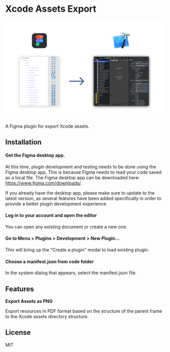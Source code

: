 # Xcode Assets Export

![](xcode-assets-export-figma.png)

A Figma plugin for export Xcode assets.


## Installation

#### Get the Figma desktop app.
At this time, plugin development and testing needs to be done using the Figma desktop app. This is because Figma needs to read your code saved as a local file. The Figma desktop app can be downloaded here: https://www.figma.com/downloads/.

If you already have the desktop app, please make sure to update to the latest version, as several features have been added specifically in order to provide a better plugin development experience.

#### Log in to your account and open the editor
You can open any existing document or create a new one.

#### Go to Menu > Plugins > Development > New Plugin...
This will bring up the "Create a plugin" modal to load existing plugin.

#### Choose a manifest.json from code folder
In the system dialog that appears, select the manifest.json file.


## Features

**Export Assets as PNG** 

Export resources in PDF format based on the structure of the parent frame to the Xcode assets directory structure.


## License

MIT